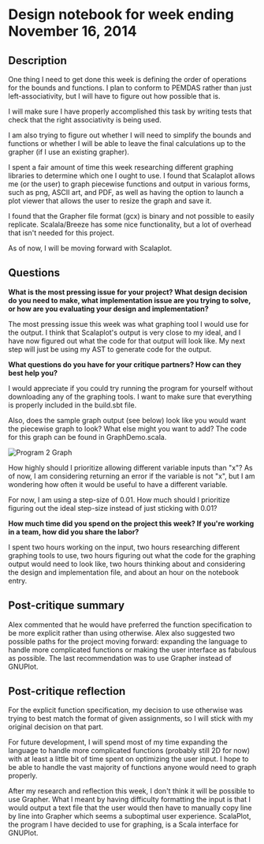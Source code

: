 # Design notebook for week ending November 16, 2014

## Description

One thing I need to get done this week is defining the order of operations for
the bounds and functions. I plan to conform to PEMDAS rather than just 
left-associativity, but I will have to figure out how possible that is. 

I will make sure I have properly accomplished this task by writing tests that
check that the right associativity is being used. 

I am also trying to figure out whether I will need to simplify the bounds and
functions or whether I will be able to leave the final calculations up to the
grapher (if I use an existing grapher). 

I spent a fair amount of time this week researching different graphing libraries
to determine which one I ought to use. I found that Scalaplot allows me (or the
user) to graph piecewise functions and output in various forms, such as png, 
ASCII art, and PDF, as well as having the option to launch a plot viewer that
allows the user to resize the graph and save it. 

I found that the Grapher file format (gcx) is binary and not possible to easily
replicate. Scalala/Breeze has some nice functionality, but a lot of overhead
that isn't needed for this project. 

As of now, I will be moving forward with Scalaplot. 


## Questions

**What is the most pressing issue for your project? What design decision do
you need to make, what implementation issue are you trying to solve, or how
are you evaluating your design and implementation?**

The most pressing issue this week was what graphing tool I would use for the
output. I think that Scalaplot's output is very close to my ideal, and I have
now figured out what the code for that output will look like. My next step
will just be using my AST to generate code for the output. 

**What questions do you have for your critique partners? How can they best help
you?**

I would appreciate if you could try running the program for yourself without
downloading any of the graphing tools. I want to make sure that everything is
properly included in the build.sbt file.

Also, does the sample graph output (see below) look like you would want the 
piecewise graph to look? What else might you want to add? The code for this
graph can be found in GraphDemo.scala.

![Program 2 Graph](https://github.com/SarahKnits/project/blob/November16/piecewiseGrapher/docs/img/SecondProgram.png)

How highly should I prioritize allowing different variable inputs than "x"? As
of now, I am considering returning an error if the variable is not "x", but I
am wondering how often it would be useful to have a different variable. 

For now, I am using a step-size of 0.01. How much should I prioritize figuring
out the ideal step-size instead of just sticking with 0.01?

**How much time did you spend on the project this week? If you're working in a
team, how did you share the labor?**

I spent two hours working on the input, two hours researching different graphing
tools to use, two hours figuring out what the code for the graphing output
would need to look like, two hours thinking about and considering the design and
implementation file, and about an hour on the notebook entry. 

## Post-critique summary

Alex commented that he would have preferred the function specification to be
more explicit rather than using otherwise. 
Alex also suggested two possible paths for the project moving forward: expanding
the language to handle more complicated functions or making the user interface
as fabulous as possible. 
The last recommendation was to use Grapher instead of GNUPlot. 

## Post-critique reflection
For the explicit function specification, my decision to use otherwise was
trying to best match the format of given assignments, so I will stick with my 
original decision on that part. 

For future development, I will spend most of my time expanding the language to 
handle more complicated functions (probably still 2D for now) with at least a 
little bit of time spent on optimizing the user input. I hope to be able to 
handle the vast majority of functions anyone would need to graph properly. 

After my research and reflection this week, I don't think it will be possible to
use Grapher. What I meant by having difficulty formatting the input is that I
would output a text file that the user would then have to manually copy line by
line into Grapher which seems a suboptimal user experience. ScalaPlot, the
program I have decided to use for graphing, is a Scala interface for GNUPlot.

